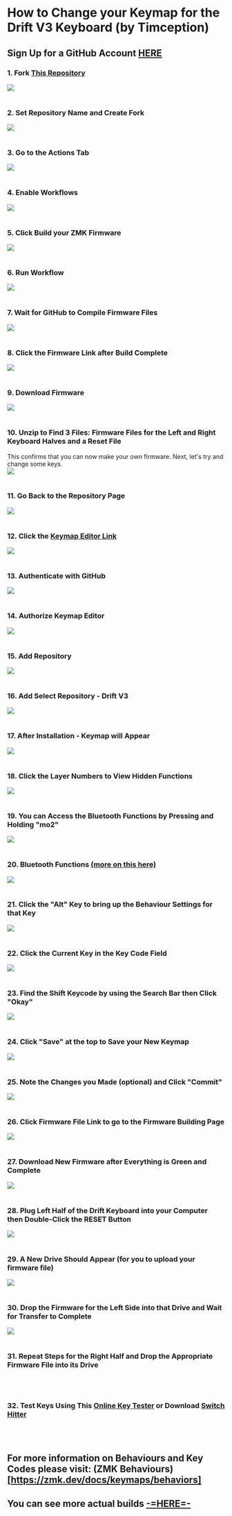 # How to Change your Keymap for the Drift V3 Keyboard (by Timception)

## Sign Up for a GitHub Account [HERE](https://github.com/)

### 1. Fork [This Repository](https://github.com/Timception/zmk-config-drift-v3-editor)  
<img src="images/1.png"><br/><br/>

### 2. Set Repository Name and Create Fork  
<img src="images/2.png"><br/><br/>

### 3. Go to the Actions Tab  
<img src="images/3.png"><br/><br/>

### 4. Enable Workflows  
<img src="images/4.png"><br/><br/>

### 5. Click Build your ZMK Firmware  
<img src="images/5.png"><br/><br/>

### 6. Run Workflow  
<img src="images/6.png"><br/><br/>

### 7. Wait for GitHub to Compile Firmware Files  
<img src="images/7.png"><br/><br/>

### 8. Click the Firmware Link after Build Complete  
<img src="images/8.png"><br/><br/>

### 9. Download Firmware  
<img src="images/9.png"><br/><br/>

### 10. Unzip to Find 3 Files: Firmware Files for the Left and Right Keyboard Halves and a Reset File  
This confirms that you can now make your own firmware. Next, let's try and change some keys.  
<img src="images/10.png"><br/><br/>

### 11. Go Back to the Repository Page  
<img src="images/11.png"><br/><br/>

### 12. Click the [Keymap Editor Link](https://nickcoutsos.github.io/keymap-editor/)  
<img src="images/12.png"><br/><br/>

### 13. Authenticate with GitHub  
<img src="images/13.png"><br/><br/>

### 14. Authorize Keymap Editor  
<img src="images/14.png"><br/><br/>

### 15. Add Repository  
<img src="images/15.png"><br/><br/>

### 16. Add Select Repository - Drift V3  
<img src="images/16.png"><br/><br/>

### 17. After Installation - Keymap will Appear  
<img src="images/17.png"><br/><br/>

### 18. Click the Layer Numbers to View Hidden Functions  
<img src="images/18.png"><br/><br/>

### 19. You can Access the Bluetooth Functions by Pressing and Holding "mo2"  
<img src="images/19.png"><br/><br/>

### 20. Bluetooth Functions [(more on this here)](https://github.com/Timception/zmk-config-drift-v3-editor/tree/main/Testing%20or%20Fixing%20your%20Bluetooth%20Connection)  
<img src="images/20.png"><br/><br/>

### 21. Click the "Alt" Key to bring up the Behaviour Settings for that Key  
<img src="images/21.png"><br/><br/>

### 22. Click the Current Key in the Key Code Field  
<img src="images/22.png"><br/><br/>

### 23. Find the Shift Keycode by using the Search Bar then Click "Okay"  
<img src="images/23.png"><br/><br/>

### 24. Click "Save" at the top to Save your New Keymap  
<img src="images/24.png"><br/><br/>

### 25. Note the Changes you Made (optional) and Click "Commit"  
<img src="images/25.png"><br/><br/>

### 26. Click Firmware File Link to go to the Firmware Building Page  
<img src="images/26.png"><br/><br/>

### 27. Download New Firmware after Everything is Green and Complete  
<img src="images/27.png"><br/><br/>

### 28. Plug Left Half of the Drift Keyboard into your Computer then Double-Click the RESET Button  
<img src="images/28.jpg"><br/><br/>

### 29. A New Drive Should Appear (for you to upload your firmware file)  
<img src="images/29.png"><br/><br/>

### 30. Drop the Firmware for the Left Side into that Drive and Wait for Transfer to Complete  
<img src="images/30.png"><br/><br/>

### 31. Repeat Steps for the Right Half and Drop the Appropriate Firmware File into its Drive  
<br/><br/>

### 32. Test Keys Using This [Online Key Tester](https://www.keyboardtester.com/tester.html) or Download [Switch Hitter](https://www.majorgeeks.com/files/details/switch_hitter.html)  
<br/><br/>

## For more information on Behaviours and Key Codes please visit: (ZMK Behaviours)[https://zmk.dev/docs/keymaps/behaviors]  


## You can see more actual builds [-=HERE=-](https://www.instagram.com/majin_keyboards)  
